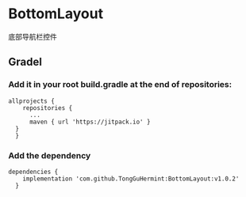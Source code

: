 # BottomLayout
底部导航栏控件
## Gradel
 ### Add it in your root build.gradle at the end of repositories:
  ```
  allprojects {
	  repositories {
        ...
        maven { url 'https://jitpack.io' }
    }
	}
   ```
  ### Add the dependency
  ```
  dependencies {
      implementation 'com.github.TongGuHermint:BottomLayout:v1.0.2'
	}
```
